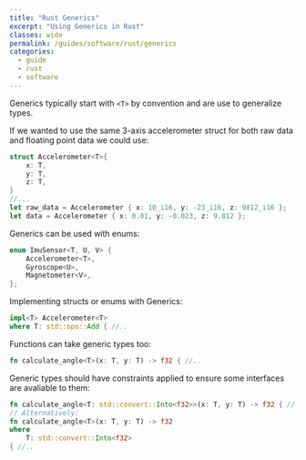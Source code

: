 ```yaml
---
title: "Rust Generics"
excerpt: "Using Generics in Rust"
classes: wide
permalink: /guides/software/rust/generics
categories:
  - guide
  - rust
  - software
---
```


Generics typically start with `<T>` by convention and are use to generalize types.

If we wanted to use the same 3-axis accelerometer struct for both raw data and floating point data we could use:
```rust
struct Accelerometer<T>{
	x: T,
	y: T,
	z: T,
}
//...
let raw_data = Accelerometer { x: 10_i16, y: -23_i16, z: 9812_i16 };
let data = Accelerometer { x: 0.01, y: -0.023, z: 9.812 };
```

Generics can be used with enums:
```rust
enum ImuSensor<T, U, V> {
	Accelerometer<T>,
	Gyroscope<U>,
	Magnetometer<V>,
};
```

Implementing structs or enums with Generics:
```rust
impl<T> Accelerometer<T>
where T: std::ops::Add { //..
```

Functions can take generic types too:
```rust
fn calculate_angle<T>(x: T, y: T) -> f32 { //..
```

Generic types should have constraints applied to ensure some interfaces are avaliable to them:
```rust
fn calculate_angle<T: std::convert::Into<f32>>(x: T, y: T) -> f32 { //..
// Alternatively:
fn calculate_angle<T>(x: T, y: T) -> f32
where
	T: std::convert::Into<f32>
{ //..
```